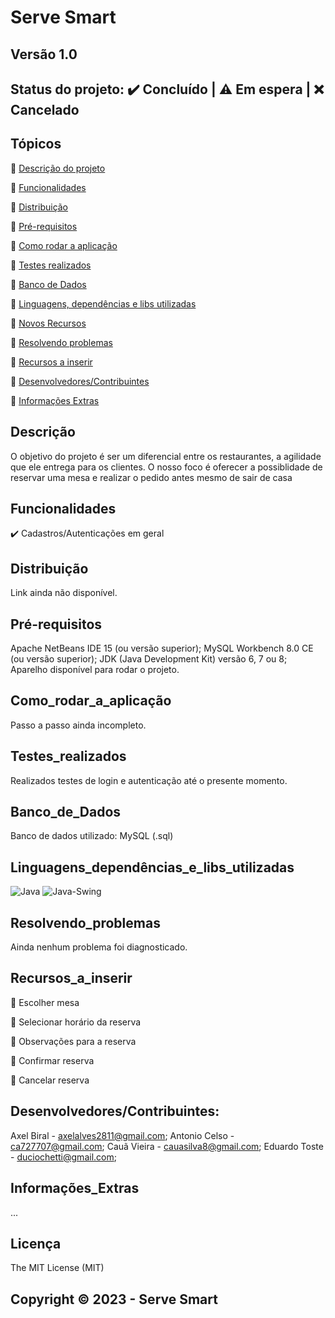 # Serve Smart
## Versão 1.0
## Status do projeto: ✔️ Concluído | ⚠️ Em espera | ❌ Cancelado

## Tópicos
🔹 [Descrição do projeto](#Descrição)

🔹 [Funcionalidades](#Funcionalidades)

🔹 [Distribuição](#Distribuição)

🔹 [Pré-requisitos](#Pré-requisitos)

🔹 [Como rodar a aplicação](#Como_rodar_a_aplicação)

🔹 [Testes realizados](#Testes_realizados)

🔹 [Banco de Dados](#Banco_de_Dados)

🔹 [Linguagens, dependências e libs utilizadas](#Linguagens_dependências_e_libs_utilizadas)

🔹 [Novos Recursos](#Novos_Recursos) 

🔹 [Resolvendo problemas](#Resolvendo_problemas) 

🔹 [Recursos a inserir](#Recursos_a_inserir) 

🔹 [Desenvolvedores/Contribuintes](#Desenvolvedores/Contribuintes)

🔹 [Informações Extras](#Informações_Extras)

## Descrição
O objetivo do projeto é ser um diferencial entre os restaurantes, a agilidade que ele entrega para os clientes. O nosso foco é oferecer a possiblidade de reservar uma mesa e realizar o pedido antes mesmo de sair de casa

## Funcionalidades
✔️ Cadastros/Autenticações em geral

## Distribuição
Link ainda não disponível.

## Pré-requisitos   
Apache NetBeans IDE 15 (ou versão superior);
MySQL Workbench 8.0 CE (ou versão superior);
JDK (Java Development Kit) versão 6, 7 ou 8;
Aparelho disponível para rodar o projeto.

## Como_rodar_a_aplicação 
Passo a passo ainda incompleto.

## Testes_realizados
Realizados testes de login e autenticação até o presente momento.

## Banco_de_Dados
Banco de dados utilizado: MySQL (.sql)

## Linguagens_dependências_e_libs_utilizadas
![Java](https://img.shields.io/badge/Java-orange)
![Java-Swing](https://img.shields.io/badge/JavaSwing-critical)

## Resolvendo_problemas 
Ainda nenhum problema foi diagnosticado.

## Recursos_a_inserir

📝 Escolher mesa

📝 Selecionar horário da reserva

📝 Observações para a reserva

📝 Confirmar reserva

📝 Cancelar reserva

## Desenvolvedores/Contribuintes:
Axel Biral - axelalves2811@gmail.com;
Antonio Celso - ca727707@gmail.com;
Cauã Vieira - cauasilva8@gmail.com;
Eduardo Toste - duciochetti@gmail.com;

## Informações_Extras
...

## Licença
The MIT License (MIT)

## Copyright ©️ 2023 - Serve Smart
